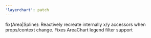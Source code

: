 ```yaml
---
'layerchart': patch
---
```


fix(Area|Spline): Reactively recreate internally x/y accessors when props/context change. Fixes AreaChart legend filter support
